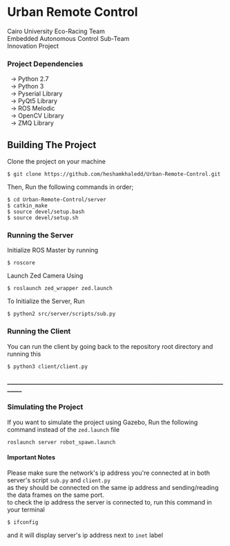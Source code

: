 # Urban Remote Control

Cairo University Eco-Racing Team<br />
Embedded Autonomous Control Sub-Team<br />
Innovation Project<br />

### Project Dependencies
&nbsp;&nbsp;-> Python 2.7<br />
&nbsp;&nbsp;-> Python 3<br />
&nbsp;&nbsp;-> Pyserial Library<br />
&nbsp;&nbsp;-> PyQt5 Library<br />
&nbsp;&nbsp;-> ROS Melodic<br />
&nbsp;&nbsp;-> OpenCV Library<br />
&nbsp;&nbsp;-> ZMQ Library<br />


## Building The Project
Clone the project on your machine
```
$ git clone https://github.com/heshamkhaledd/Urban-Remote-Control.git
```
Then, Run the following commands in order;
```
$ cd Urban-Remote-Control/server
$ catkin_make
$ source devel/setup.bash  
$ source devel/setup.sh  
```
### Running the Server
Initialize ROS Master by running
```
$ roscore
```
Launch Zed Camera Using
```
$ roslaunch zed_wrapper zed.launch
```
To Initialize the Server, Run
```
$ python2 src/server/scripts/sub.py
```
### Running the Client
You can run the client by going back to the repository root directory and running this
```
$ python3 client/client.py 
```

#### ________________________________________________________________________________ ####
### Simulating the Project
If you want to simulate the project using Gazebo, Run the following command instead of the ```zed.launch``` file<br />
```
roslaunch server robot_spawn.launch
```


#### Important Notes ####
Please make sure the network's ip address you're connected at in both server's script ```sub.py``` and ```client.py```<br />
as they should be connected on the same ip address and sending/reading the data frames on the same port.<br />
to check the ip address the server is connected to, run this command in your terminal
```
$ ifconfig
```
and it will display server's ip address next to ```inet``` label
